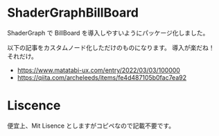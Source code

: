 # ShaderGraphBillBoard
ShaderGraph で BillBoard を導入しやすいようにパッケージ化しました。



以下の記事をカスタムノード化しただけのものになります。
導入が楽だね！　それだけ。

- https://www.matatabi-ux.com/entry/2022/03/03/100000
- https://qiita.com/archeleeds/items/fe4d487105b0fac7ea92

# Liscence
便宜上、Mit Lisence としますがコピペなので記載不要です。
